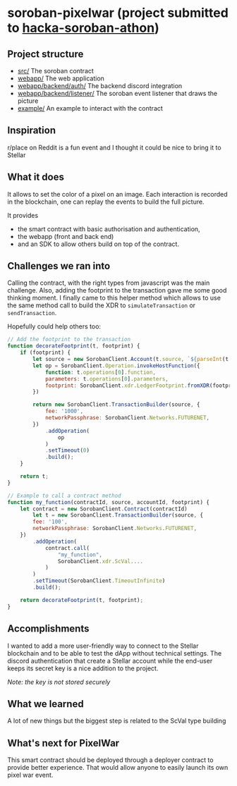 # soroban-pixelwar (project submitted to [hacka-soroban-athon](https://hacka-soroban-athon.devpost.com/))

## Project structure

- [src/](https://github.com/candela-network/soroban-pixelwar/tree/main/src) The soroban contract
- [webapp/](https://github.com/candela-network/soroban-pixelwar/tree/main/webapp) The web application
- [webapp/backend/auth/](https://github.com/candela-network/soroban-pixelwar/tree/main/webapp/backend/auth) The backend discord integration
- [webapp/backend/listener/](https://github.com/candela-network/soroban-pixelwar/tree/main/webapp/backend/listener) The soroban event listener that draws the picture
- [example/](https://github.com/candela-network/soroban-pixelwar/tree/main/example) An example to interact with the contract



## Inspiration

r/place on Reddit is a fun event and I thought it could be nice to bring it to Stellar

## What it does

It allows to set the color of a pixel on an image. 
Each interaction is recorded in the blockchain, one can replay the events to build the full picture.

It provides 
- the smart contract with basic authorisation and authentication, 
- the webapp (front and back end) 
- and an SDK to allow others build on top of the contract.

## Challenges we ran into

Calling the contract, with the right types from javascript was the main challenge.
Also, adding the footprint to the transaction gave me some good thinking moment. I finally came to this helper method which allows to use the same method call to build the XDR to `simulateTransaction` or `sendTransaction`.

Hopefully could help others too:

```javascript
// Add the footprint to the transaction
function decorateFootprint(t, footprint) {
    if (footprint) {
        let source = new SorobanClient.Account(t.source, `${parseInt(t.sequence) - 1}`);
        let op = SorobanClient.Operation.invokeHostFunction({
            function: t.operations[0].function,
            parameters: t.operations[0].parameters,
            footprint: SorobanClient.xdr.LedgerFootprint.fromXDR(footprint, 'base64'),
        })

        return new SorobanClient.TransactionBuilder(source, {
            fee: '1000',
            networkPassphrase: SorobanClient.Networks.FUTURENET,
        })
            .addOperation(
                op
            )
            .setTimeout(0)
            .build();
    }

    return t;
}

// Example to call a contract method
function my_function(contractId, source, accountId, footprint) {
	let contract = new SorobanClient.Contract(contractId)
		let t = new SorobanClient.TransactionBuilder(source, {
		fee: '100',
		networkPassphrase: SorobanClient.Networks.FUTURENET,
	})
		.addOperation(
			contract.call(
				"my_function",
				SorobanClient.xdr.ScVal....
			)
		)
		.setTimeout(SorobanClient.TimeoutInfinite)
		.build();

	return decorateFootprint(t, footprint);
}
```

## Accomplishments

I wanted to add a more user-friendly way to connect to the Stellar blockchain and to be able to test the dApp without technical settings. The discord authentication that create a Stellar account while the end-user keeps its secret key is a nice addition to the project.

*Note: the key is not stored securely*

## What we learned

A lot of new things but the biggest step is related to the ScVal type building

## What's next for PixelWar

This smart contract should be deployed through a deployer contract to provide better experience. That would allow anyone to easily launch its own pixel war event.
